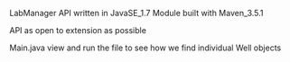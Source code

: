 LabManager API written in JavaSE_1.7
Module built with Maven_3.5.1

API as open to extension as possible

Main.java
	view and run the file to see how we find individual Well objects

